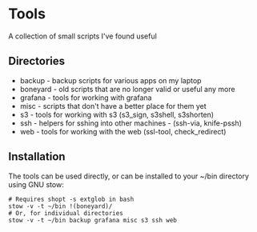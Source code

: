 # Tools

A collection of small scripts I've found useful

## Directories

* backup - backup scripts for various apps on my laptop
* boneyard - old scripts that are no longer valid or useful any more
* grafana - tools for working with grafana
* misc - scripts that don't have a better place for them yet
* s3 - tools for working with s3 (s3_sign, s3shell, s3shorten)
* ssh - helpers for sshing into other machines - (ssh-via, knife-pssh)
* web - tools for working with the web (ssl-tool, check_redirect)

## Installation

The tools can be used directly, or can be installed to your ~/bin directory
using GNU stow:

```
# Requires shopt -s extglob in bash
stow -v -t ~/bin !(boneyard)/
# Or, for individual directories
stow -v -t ~/bin backup grafana misc s3 ssh web
```
